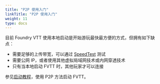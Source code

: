 ```yaml
---
title: "P2P 使用入门"
linkTitle: "P2P 使用入门"
weight: 11
type: docs
---
```


目前 Foundry VTT 使用本地启动是开始游玩最快最方便的方式，但拥有如下缺点：
- 需要足够的上传带宽，可以通过 [SpeedTest](https://www.speedtest.net/) 测试
- 需要公网 IP，或者使用其他虚拟局域网技术或内网穿透技术
- 只有当本地启动 FVTT 时，其他玩家才可以连接

参见[启动教程](normal)，使用 P2P 方法启动 FVTT。
